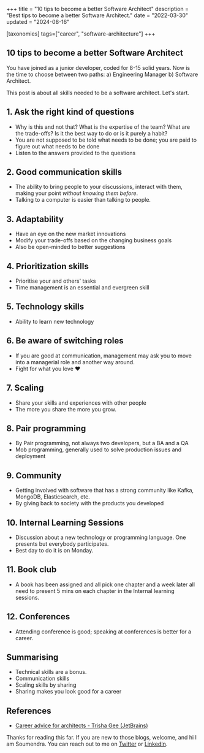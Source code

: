 +++
title = "10 tips to become a better Software Architect"
description = "Best tips to become a better Software Architect."
date = "2022-03-30"
updated = "2024-08-16"

[taxonomies]
tags=["career", "software-architecture"]
+++
## 10 tips to become a better Software Architect

You have joined as a junior developer, coded for 8-15 solid years. Now is the time to choose between two paths: a) Engineering Manager b) Software Architect.

This post is about all skills needed to be a software architect. Let's start.

## 1. Ask the right kind of questions

- Why is this and not that? What is the expertise of the team? What are the trade-offs? Is it the best way to do or is it purely a habit?
- You are not supposed to be told what needs to be done; you are paid to figure out what needs to be done
- Listen to the answers provided to the questions

## 2. Good communication skills

- The ability to bring people to your discussions, interact with them, making your point *without knowing them before*.
- Talking to a computer is easier than talking to people.

## 3. Adaptability

- Have an eye on the new market innovations
- Modify your trade-offs based on the changing business goals
- Also be open-minded to better suggestions

## 4. Prioritization skills

- Prioritise your and others' tasks
- Time management is an essential and evergreen skill

## 5. Technology skills

- Ability to learn new technology

## 6. Be aware of switching roles

- If you are good at communication, management may ask you to move into a managerial role and another way around.
- Fight for what you love ❤️

## 7. Scaling

- Share your skills and experiences with other people
- The more you share the more you grow.

## 8. Pair programming

- By Pair programming, not always two developers, but a BA and a QA
- Mob programming, generally used to solve production issues and deployment

## 9. Community

- Getting involved with software that has a strong community like Kafka, MongoDB, Elasticsearch, etc.
- By giving back to society with the products you developed 

## 10. Internal Learning Sessions

- Discussion about a new technology or programming language. One presents but everybody participates.
- Best day to do it is on Monday.

## 11. Book club

- A book has been assigned and all pick one chapter and a week later all need to present 5 mins on each chapter in the Internal learning sessions.

## 12. Conferences

- Attending conference is good; speaking at conferences is better for a career.
    
## Summarising

- Technical skills are a bonus.
- Communication skills
- Scaling skills by sharing
- Sharing makes you look good for a career

## References

- [Career advice for architects - Trisha Gee (JetBrains)](https://learning.oreilly.com/videos/oreilly-software-architecture/9781492050506/9781492050506-video324057/)

Thanks for reading this far. If you are new to those blogs, welcome, and hi I am Soumendra. You can reach out to me on [Twitter](https://twitter.com/soumendrak_) or [LinkedIn](https://www.linkedin.com/in/soumendrak/).